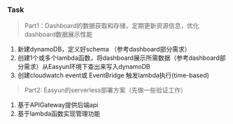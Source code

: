 ### Task

> Part1：Dashboard的数据获取和存储，定期更新资源信息，优化dashboard数据展示性能
1. 新建dynamoDB，定义好schema （参考dashboard部分需求）
2. 创建1个或多个lambda函数，将dashboard展示所需数据（参考dashboard部分需求）从Easyun环境下查出来写入dynamoDB
3. 创建cloudwatch event或 EventBridge 触发lambda执行(time-based)

> Part2: Easyun的serverless部署方案（先做一些验证工作）
1. 基于APIGateway提供后端api
2. 基于lambda函数实现管理功能 
